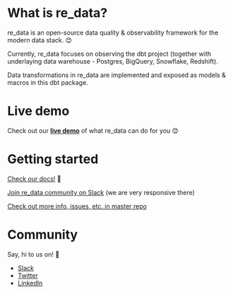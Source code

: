 # What is re_data?

re_data is an open-source data quality & observability framework for the modern data stack. 😊

Currently, re_data focuses on observing the dbt project (together with underlaying data warehouse - Postgres, BigQuery, Snowflake, Redshift).

Data transformations in re_data are implemented and exposed as models & macros in this dbt package.

# Live demo

Check out our **[live demo](https://re-data.github.io/re-data/ui-feature-react-app/#/alerts)** of what re_data can do for you 😊

# Getting started

[Check our docs!](https://re-data.github.io/re-data/latest/docs/introduction/whatis) 🙂

[Join re_data community on Slack](https://join.slack.com/t/re-data/shared_invite/zt-vkauq1y8-tL4R4_H5nZoVvyXyy0hdug) (we are very responsive there)

[Check out more info, issues, etc. in master repo](https://github.com/re-data/re-data)

# Community

Say, hi to us on! 🙂

- [Slack](https://www.getre.io/slack)
- [Twitter](https://twitter.com/re_data_labs)
- [LinkedIn](https://www.linkedin.com/company/74608627/)

